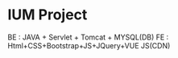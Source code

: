 # IUM Project
BE : JAVA + Servlet + Tomcat + MYSQL(DB)
FE : Html+CSS+Bootstrap+JS+JQuery+VUE JS(CDN)  
